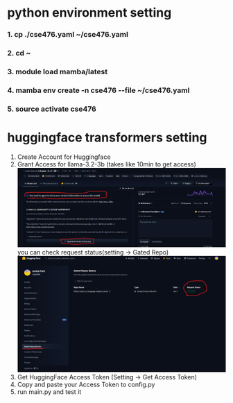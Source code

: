 # python environment setting
### 1. cp ./cse476.yaml ~/cse476.yaml
### 2. cd ~
### 3. module load mamba/latest
### 4. mamba env create -n cse476 --file ~/cse476.yaml
### 5. source activate cse476

# huggingface transformers setting
1. Create Account for Huggingface
2. Grant Access for llama-3.2-3b (takes like 10min to get access)
![Access](./img/access.png)
    you can check request status(setting -> Gated Repo)
![Status](./img/status.png)
3. Get HuggingFace Access Token (Setting -> Get Access Token)
4. Copy and paste your Access Token to config.py
5. run main.py and test it
